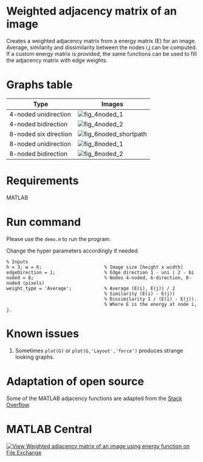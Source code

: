 # Weighted adjacency matrix of an image
Creates a weighted adjacency matrix from a energy matrix (E) for an image. Average, similarity and dissimilarity between the nodes i,j can be computed. If a custom energy matrix is provided, the same functions can be used to fill the adjacency matrix with edge weights.

# Graphs table
| Type | Images |
| --- | --- |
| 4-noded unidirection | ![fig_4noded_1](https://user-images.githubusercontent.com/28588878/160409573-835e2813-2adf-479c-bd65-2d718ee2cf92.png) |
| 4-noded bidirection | ![fig_4noded_2](https://user-images.githubusercontent.com/28588878/160408470-9e7767aa-7e24-4fa0-ad9b-6ecfa4cc8d2d.png) |
| 8-noded six direction | ![fig_6noded_shortpath](https://user-images.githubusercontent.com/28588878/160408605-0f680020-40c3-4450-9c78-214ca07e458f.png) |
| 8-noded unidirection | ![fig_8noded_1](https://user-images.githubusercontent.com/28588878/160408735-ed4fd455-f0e1-4522-9735-91ad0702f9ae.png) |
| 8-noded bidirection | ![fig_8noded_2](https://user-images.githubusercontent.com/28588878/160408768-3636179c-34ee-4445-87dd-02c434a05e36.png) |

# Requirements
MATLAB <br />

# Run command
Please use the `demo.m` to run the program.

Change the hyper parameters accordingly if needed.
```
% Inputs
h = 3; w = 6;                       % Image size [height x width]
edgeDirection = 1;                  % Edge direction 1 - uni | 2 - bi
noded = 8;                          % Nodes 4-noded, 6-direction, 8-noded (pixels)
weight_type = 'Average';            % Average (E(i), E(j)) / 2 
                                    % Similarity (E(i) - E(j)) 
                                    % Dissimilarity 1 / (E(i) - E(j)).
                                    % Where E is the energy at node i, j.
```


# Known issues
1. Sometimes `plot(G)` or `plot(G,'Layout','force')` produces strange looking graphs.

# Adaptation of open source 
Some of the MATLAB adjacency functions are adapted from the [Stack Overflow](https://stackoverflow.com/questions/3277541/construct-adjacency-matrix-in-matlab).

# MATLAB Central
[![View Weighted adjacency matrix of an image using energy function on File Exchange](https://www.mathworks.com/matlabcentral/images/matlab-file-exchange.svg)](https://www.mathworks.com/matlabcentral/fileexchange/108934-weighted-adjacency-matrix-of-an-image-using-energy-function)

